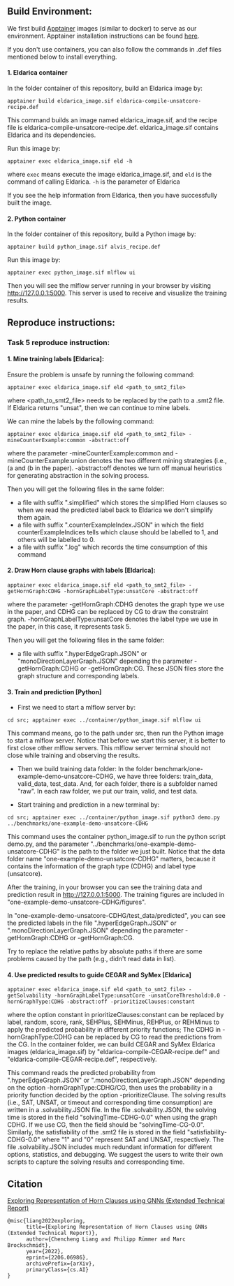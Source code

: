 

## Build Environment:


We first build [Apptainer](https://apptainer.org/docs/admin/main/index.html) images (similar to docker) to serve as our environment.
Apptainer installation instructions can be found [here](https://apptainer.org/docs/admin/main/installation.html).

If you don't use containers, you can also follow the commands in .def files mentioned below to install everything.

#### 1. Eldarica container
In the folder container of this repository, build an Eldarica image by:
```
apptainer build eldarica_image.sif eldarica-compile-unsatcore-recipe.def
```
This command builds an image named eldarica_image.sif, and the recipe file is eldarica-compile-unsatcore-recipe.def.
eldarica_image.sif contains Eldarica and its dependencies.

Run this image by:
```
apptainer exec eldarica_image.sif eld -h
```
where `exec` means execute the image eldarica_image.sif, and `eld` is the command of calling Eldarica. `-h` is the parameter of Eldarica

If you see the help information from Eldarica, then you have successfully built the image.


#### 2. Python container
In the folder container of this repository, build a Python image by:
```
apptainer build python_image.sif alvis_recipe.def
```
Run this image by:
```
apptainer exec python_image.sif mlflow ui
```
Then you will see the mlflow server running in your browser 
by visiting http://127.0.0.1:5000. This server is used to receive and visualize the training results.

## Reproduce instructions:

### Task 5 reproduce instruction:






#### 1. Mine training labels [Eldarica]:
      
Ensure the problem is unsafe by running the following command:
```
apptainer exec eldarica_image.sif eld <path_to_smt2_file>
```
where <path_to_smt2_file> needs to be replaced by the path to a .smt2 file.
If Eldarica returns "unsat", then we can continue to mine labels.

We can mine the labels by the following command:
```
apptainer exec eldarica_image.sif eld <path_to_smt2_file> -mineCounterExample:common -abstract:off
```
where the parameter -mineCounterExample:common and -mineCounterExample:union denotes the two different mining strategies (i.e., (a and (b in the paper).
-abstract:off denotes we turn off manual heuristics for generating abstraction in the solving process.

Then you will get the following files in the same folder:
* a file with suffix ".simplified" which stores the simplified Horn clauses so when we read the predicted label back to Eldarica we don't simplify them again.
* a file with suffix ".counterExampleIndex.JSON" in which the field counterExampleIndices tells which clause should be labelled to 1, and others will be labelled to 0.
* a file with suffix ".log" which records the time consumption of this command 

#### 2. Draw Horn clause graphs with labels [Eldarica]: 
```
apptainer exec eldarica_image.sif eld <path_to_smt2_file> -getHornGraph:CDHG -hornGraphLabelType:unsatCore -abstract:off
```
where the parameter -getHornGraph:CDHG denotes the graph type we use in the paper, and CDHG can be replaced by CG to draw the constraint graph.
-hornGraphLabelType:unsatCore denotes the label type we use in the paper, in this case, it represents task 5.
   
Then you will get the following files in the same folder:
* a file with suffix ".hyperEdgeGraph.JSON" or "monoDirectionLayerGraph.JSON" depending the parameter -getHornGraph:CDHG or -getHornGraph:CG.
These JSON files store the graph structure and corresponding labels.


#### 3. Train and prediction [Python] 
* First we need to start a mlflow server by:
```
cd src; apptainer exec ../container/python_image.sif mlflow ui
```
This command means, go to the path under src, then run the Python image to start a mlflow server.
Notice that before we start this server, it is better to first close other mlflow servers.
This mlflow server terminal should not close while training and observing the results.

* Then we build training data folder:
In the folder benchmark/one-example-demo-unsatcore-CDHG, we have three folders: train_data, valid_data, test_data.
And, for each folder, there is a subfolder named "raw".
In each raw folder, we put our train, valid, and test data.


* Start training and prediction in a new terminal by:
```
cd src; apptainer exec ../container/python_image.sif python3 demo.py ../benchmarks/one-example-demo-unsatcore-CDHG
```
This command uses the container python_image.sif to run the python script demo.py, and the parameter "../benchmarks/one-example-demo-unsatcore-CDHG" is the path to the folder we just built.
Notice that the data folder name "one-example-demo-unsatcore-CDHG" matters, because it contains the information of the graph type (CDHG) and label type (unsatcore).

After the training, in your browser you can see the training data and prediction result in http://127.0.0.1:5000.
The training figures are included in "one-example-demo-unsatcore-CDHG/figures".

In "one-example-demo-unsatcore-CDHG/test_data/predicted", you can see the predicted labels in the file ".hyperEdgeGraph.JSON" or ".monoDirectionLayerGraph.JSON" depending the parameter -getHornGraph:CDHG or -getHornGraph:CG.

Try to replace the relative paths by absolute paths 
if there are some problems caused by the path (e.g., didn't read data in list).

#### 4. Use predicted results to guide CEGAR and SyMex [Eldarica]
```
apptainer exec eldarica_image.sif eld <path_to_smt2_file> -getSolvability -hornGraphLabelType:unsatCore -unsatCoreThreshold:0.0 -hornGraphType:CDHG -abstract:off -prioritizeClauses:constant
```
where the option constant in prioritizeClauses:constant can be replaced by label, random, score, rank, SEHPlus, SEHMinus, REHPlus, or REHMinus to apply the predicted probability in different priority functions; The CDHG in -hornGraphType:CDHG can be replaced by CG to read the predictions from the CG. In the container folder, we can build CEGAR and SyMex Eldarica images (eldarica_image.sif) by "eldarica-compile-CEGAR-recipe.def" and "eldarica-compile-CEGAR-recipe.def", respectively.

This command reads the predicted probability from ".hyperEdgeGraph.JSON" or ".monoDirectionLayerGraph.JSON" depending on the option -hornGraphType:CDHG/CG, then uses the probability in a priority function decided by the option -prioritizeClause. The solving results (i.e., SAT, UNSAT, or timeout and corresponding time consumption) are written in a .solvability.JSON file. In the file .solvability.JSON, the solving time is stored in the field "solvingTime-CDHG-0.0" when using the graph CDHG. If we use CG, then the field should be "solvingTime-CG-0.0". Similarly, the satisfiability of the .smt2 file is stored in the field "satisfiability-CDHG-0.0" where "1" and "0" represent SAT and UNSAT, respectively.
The file .solvability.JSON includes much redundant information for different options, statistics, and debugging. We suggest the users to write their own scripts to capture the solving results and corresponding time. 




## Citation
[Exploring Representation of Horn Clauses using GNNs (Extended Technical Report)](https://arxiv.org/abs/2206.06986)

```
@misc{liang2022exploring,
      title={Exploring Representation of Horn Clauses using GNNs (Extended Technical Report)}, 
      author={Chencheng Liang and Philipp Rümmer and Marc Brockschmidt},
      year={2022},
      eprint={2206.06986},
      archivePrefix={arXiv},
      primaryClass={cs.AI}
}
```
